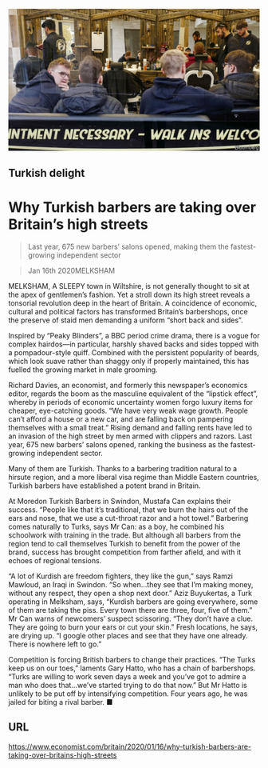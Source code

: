 ![](./images/20200118_BRP005.jpg)

## Turkish delight

# Why Turkish barbers are taking over Britain’s high streets

> Last year, 675 new barbers’ salons opened, making them the fastest-growing independent sector

> Jan 16th 2020MELKSHAM

MELKSHAM, A SLEEPY town in Wiltshire, is not generally thought to sit at the apex of gentlemen’s fashion. Yet a stroll down its high street reveals a tonsorial revolution deep in the heart of Britain. A coincidence of economic, cultural and political factors has transformed Britain’s barbershops, once the preserve of staid men demanding a uniform “short back and sides”.

Inspired by “Peaky Blinders”, a BBC period crime drama, there is a vogue for complex hairdos—in particular, harshly shaved backs and sides topped with a pompadour-style quiff. Combined with the persistent popularity of beards, which look suave rather than shaggy only if properly maintained, this has fuelled the growing market in male grooming.

Richard Davies, an economist, and formerly this newspaper’s economics editor, regards the boom as the masculine equivalent of the “lipstick effect”, whereby in periods of economic uncertainty women forgo luxury items for cheaper, eye-catching goods. “We have very weak wage growth. People can’t afford a house or a new car, and are falling back on pampering themselves with a small treat.” Rising demand and falling rents have led to an invasion of the high street by men armed with clippers and razors. Last year, 675 new barbers’ salons opened, ranking the business as the fastest-growing independent sector.

Many of them are Turkish. Thanks to a barbering tradition natural to a hirsute region, and a more liberal visa regime than Middle Eastern countries, Turkish barbers have established a potent brand in Britain.

At Moredon Turkish Barbers in Swindon, Mustafa Can explains their success. “People like that it’s traditional, that we burn the hairs out of the ears and nose, that we use a cut-throat razor and a hot towel.” Barbering comes naturally to Turks, says Mr Can: as a boy, he combined his schoolwork with training in the trade. But although all barbers from the region tend to call themselves Turkish to benefit from the power of the brand, success has brought competition from farther afield, and with it echoes of regional tensions.

“A lot of Kurdish are freedom fighters, they like the gun,” says Ramzi Mawloud, an Iraqi in Swindon. “So when…they see that I’m making money, without any respect, they open a shop next door.” Aziz Buyukertas, a Turk operating in Melksham, says, “Kurdish barbers are going everywhere, some of them are taking the piss. Every town there are three, four, five of them.” Mr Can warns of newcomers’ suspect scissoring. “They don’t have a clue. They are going to burn your ears or cut your skin.” Fresh locations, he says, are drying up. “I google other places and see that they have one already. There is nowhere left to go.”

Competition is forcing British barbers to change their practices. “The Turks keep us on our toes,” laments Gary Hatto, who has a chain of barbershops. “Turks are willing to work seven days a week and you’ve got to admire a man who does that…we’ve started trying to do that now.” But Mr Hatto is unlikely to be put off by intensifying competition. Four years ago, he was jailed for biting a rival barber. ■

## URL

https://www.economist.com/britain/2020/01/16/why-turkish-barbers-are-taking-over-britains-high-streets
